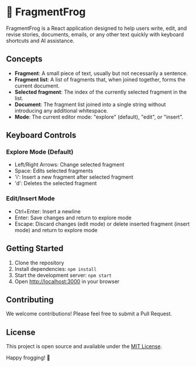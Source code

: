 # 🐸 FragmentFrog

FragmentFrog is a React application designed to help users write, edit, and revise stories, documents, emails, or any other text quickly with keyboard shortcuts and AI assistance.

## Concepts

- **Fragment**: A small piece of text, usually but not necessarily a sentence.
- **Fragment list**: A list of fragments that, when joined together, forms the current document.
- **Selected fragment**: The index of the currently selected fragment in the list.
- **Document**: The fragment list joined into a single string without introducing any additional whitespace.
- **Mode**: The current editor mode: "explore" (default), "edit", or "insert".

## Keyboard Controls

### Explore Mode (Default)
- Left/Right Arrows: Change selected fragment
- Space: Edits selected fragments
- 'i': Insert a new fragment after selected fragment
- 'd': Deletes the selected fragment

### Edit/Insert Mode
- Ctrl+Enter: Insert a newline
- Enter: Save changes and return to explore mode
- Escape: Discard changes (edit mode) or delete inserted fragment (insert mode) and return to explore mode

## Getting Started

1. Clone the repository
2. Install dependencies: `npm install`
3. Start the development server: `npm start`
4. Open [http://localhost:3000](http://localhost:3000) in your browser

## Contributing

We welcome contributions! Please feel free to submit a Pull Request.

## License

This project is open source and available under the [MIT License](LICENSE).

Happy frogging! 🐸
